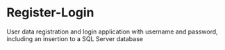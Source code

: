 # Register-Login
 User data registration and login application with username and password, including an insertion to a SQL Server database
